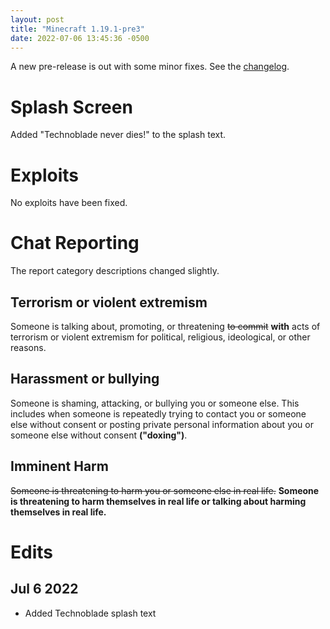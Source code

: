 ```yaml
---
layout: post
title: "Minecraft 1.19.1-pre3"
date: 2022-07-06 13:45:36 -0500
---
```


A new pre-release is out with some minor fixes. See the [changelog](https://www.minecraft.net/en-us/article/minecraft-1-19-1-pre-release-3).

# Splash Screen

Added "Technoblade never dies!" to the splash text.

# Exploits

No exploits have been fixed.

# Chat Reporting

The report category descriptions changed slightly.

## Terrorism or violent extremism

Someone is talking about, promoting, or threatening ~~to commit~~ **with** acts of terrorism or violent extremism for political, religious, ideological, or other reasons.

## Harassment or bullying

Someone is shaming, attacking, or bullying you or someone else. This includes when someone is repeatedly trying to contact you or someone else without consent or posting private personal information about you or someone else without consent **("doxing")**.

## Imminent Harm

~~Someone is threatening to harm you or someone else in real life.~~ **Someone is threatening to harm themselves in real life or talking about harming themselves in real life.**

# Edits

## Jul 6 2022

- Added Technoblade splash text

